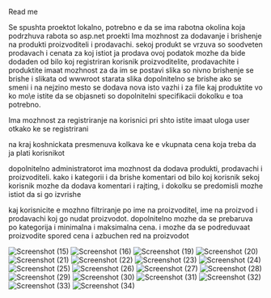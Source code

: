 Read me

Se spushta proektot lokalno, potrebno e da se ima rabotna okolina koja podrzhuva rabota so asp.net proekti
Ima mozhnost za dodavanje i brishenje na produkti proizvoditeli i prodavachi.
sekoj produkt se vrzuva so soodveten prodavach i cenata za koj istiot ja prodava ovoj podatok mozhe da bide dodaden od bilo koj registriran korisnik
proizvoditelite, prodavachite i produktite imaat mozhnost za da im se postavi slika so nivno brishenje se brishe i slikata od wwwroot
starata slika dopolnitelno se brishe ako se smeni i na nejzino mesto se dodava nova isto vazhi i za file kaj produktite vo ko mo\e istite da se objasneti so dopolnitelni specifikacii dokolku e toa potrebno.

Ima mozhnost za registriranje na korisnici pri shto istite imaat uloga user otkako ke se registrirani

na kraj koshnickata presmenuva kolkava ke e vkupnata cena koja treba da ja plati korisnikot

dopolnitelno administratorot ima mozhnost da dodava produkti, prodavachi i proizvoditeli. kako i kategorii i da brishe komentari od bilo koj korisnik
sekoj korisnik mozhe da dodava komentari i rajting, i dokolku se predomisli mozhe istiot da si go izvrishe

kaj korisnicite e mozhno filtriranje po ime na proizvoditel, ime na proizvod i prodavachi koj go nudat proizvodot. dopolnitelno mozhe da se prebaruva po kategorija i minimalna i maksimalna cena. i mozhe da se podreduvaat proizvodite spored cena i azbuchen red na proizvodot

![Screenshot (15)](https://github.com/user-attachments/assets/b628e1b6-f89d-4ced-bf40-f4be8307abbf)
![Screenshot (16)](https://github.com/user-attachments/assets/ee1fd6ce-3d31-4392-9386-9881de118681)
![Screenshot (19)](https://github.com/user-attachments/assets/408cf341-c3f5-475f-855c-8fbe42551bdd)
![Screenshot (20)](https://github.com/user-attachments/assets/82c7d7a7-f684-4d21-9f49-b102da14aef9)
![Screenshot (21)](https://github.com/user-attachments/assets/8425601d-0467-4308-ada1-8fbcb5769296)
![Screenshot (22)](https://github.com/user-attachments/assets/fe80ab20-598f-46a6-bf5b-ddf8b0ab5c24)
![Screenshot (23)](https://github.com/user-attachments/assets/50a444ad-96c5-4a9e-821c-ab0aa2ca2dd6)
![Screenshot (24)](https://github.com/user-attachments/assets/6f5d79bf-9554-41e5-a55b-ad68fc8761c6)
![Screenshot (25)](https://github.com/user-attachments/assets/00653877-4af7-49da-9c8d-a15d55fc66de)
![Screenshot (26)](https://github.com/user-attachments/assets/c354a2ad-1006-4fa4-a89f-8625b79942dc)
![Screenshot (27)](https://github.com/user-attachments/assets/ede68e29-06c8-45ed-9df3-2dd7cc50b4f6)
![Screenshot (28)](https://github.com/user-attachments/assets/d02a6731-0fe7-4fc8-bd74-12608594c33e)
![Screenshot (29)](https://github.com/user-attachments/assets/a8ef4c5d-a28c-4178-a699-0c566a5bc964)
![Screenshot (30)](https://github.com/user-attachments/assets/1306105b-8388-46a4-8429-76949c3506b5)
![Screenshot (31)](https://github.com/user-attachments/assets/ea146dc9-e238-46bd-9035-36f7c7e24320)
![Screenshot (32)](https://github.com/user-attachments/assets/e35fc823-576f-4813-91fe-f33fbe5c51b4)
![Screenshot (33)](https://github.com/user-attachments/assets/27afd7c4-7492-4b72-b195-297a08ef93d1)
![Screenshot (34)](https://github.com/user-attachments/assets/c1f8f876-2a9d-4b13-969a-f41d04859970)
